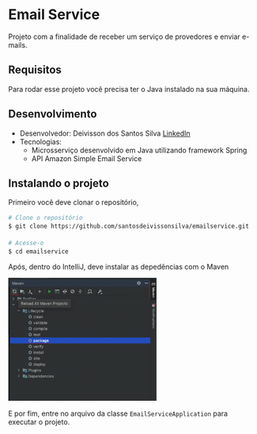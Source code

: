 # Email Service
Projeto com a finalidade de receber um serviço de provedores e enviar e-mails. 


## Requisitos
Para rodar esse projeto você precisa ter o Java instalado na sua máquina.


## Desenvolvimento
* Desenvolvedor: Deivisson dos Santos Silva [LinkedIn](http://www.linkedin.com/in/santosdeivissonsilva/)
* Tecnologias:
    * Microsserviço desenvolvido em Java utilizando framework Spring
    * API Amazon Simple Email Service


## Instalando o projeto
Primeiro você deve clonar o repositório,

```bash
# Clone o repositório
$ git clone https://github.com/santosdeivissonsilva/emailservice.git

# Acesse-o
$ cd emailservice
```

Após, dentro do IntelliJ, deve instalar as depedências com o Maven

<img width="300px" src="./.github/instalar-deps.png">

E por fim, entre no arquivo da classe `EmailServiceApplication` para executar o projeto.

